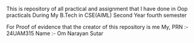 This is repository of all practical and assignment that I have done in Oop practicals 
During My B.Tech in CSE(AIML) Second Year fourth semester 

For Proof of evidence that the creator of this repository is me
My,
PRN :- 24UAM315 
Name :- Om Narayan Sutar 
